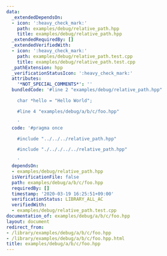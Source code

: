 ```yaml
---
data:
  _extendedDependsOn:
  - icon: ':heavy_check_mark:'
    path: examples/debug/relative_path.hpp
    title: examples/debug/relative_path.hpp
  _extendedRequiredBy: []
  _extendedVerifiedWith:
  - icon: ':heavy_check_mark:'
    path: examples/debug/relative_path.test.cpp
    title: examples/debug/relative_path.test.cpp
  _pathExtension: hpp
  _verificationStatusIcon: ':heavy_check_mark:'
  attributes:
    '*NOT_SPECIAL_COMMENTS*': ''
  bundledCode: '#line 2 "examples/debug/relative_path.hpp"

    char *hello = "Hello World";

    #line 4 "examples/debug/a/b/c/foo.hpp"

    '
  code: '#pragma once

    #include "../../../relative_path.hpp"

    #include "./.././../../relative_path.hpp"

    '
  dependsOn:
  - examples/debug/relative_path.hpp
  isVerificationFile: false
  path: examples/debug/a/b/c/foo.hpp
  requiredBy: []
  timestamp: '2020-03-19 16:25:51+09:00'
  verificationStatus: LIBRARY_ALL_AC
  verifiedWith:
  - examples/debug/relative_path.test.cpp
documentation_of: examples/debug/a/b/c/foo.hpp
layout: document
redirect_from:
- /library/examples/debug/a/b/c/foo.hpp
- /library/examples/debug/a/b/c/foo.hpp.html
title: examples/debug/a/b/c/foo.hpp
---
```

